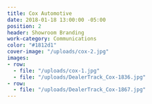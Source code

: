 ```yaml
---
title: Cox Automotive
date: 2018-01-18 13:00:00 -05:00
position: 2
header: Showroom Branding
work-category: Communications
color: "#1812d1"
cover-image: "/uploads/cox-2.jpg"
images:
- row:
  - file: "/uploads/cox-1.jpg"
  - file: "/uploads/DealerTrack_Cox-1836.jpg"
- row:
  - file: "/uploads/DealerTrack_Cox-1867.jpg"
---
```


